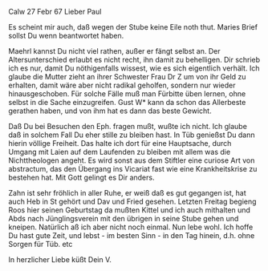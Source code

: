  Calw 27 Febr 67
Lieber Paul

Es scheint mir auch, daß wegen der Stube keine Eile noth thut. Maries Brief sollst Du wenn beantwortet haben.

Maehrl kannst Du nicht viel rathen, außer er fängt selbst an. Der Altersunterschied erlaubt es nicht recht, ihn damit zu behelligen. Dir schrieb ich es nur, damit Du nöthigenfalls wissest, wie es sich eigentlich verhält. Ich glaube die Mutter zieht an ihrer Schwester Frau Dr Z um von ihr Geld zu erhalten, damit wäre aber nicht radikal geholfen, sondern nur wieder hinausgeschoben. Für solche Fälle muß man Fürbitte üben lernen, ohne selbst in die Sache einzugreifen. Gust W<eiss>* kann da schon das Allerbeste gerathen haben, und von ihm hat es dann das beste Gewicht.

Daß Du bei Besuchen den Eph. fragen mußt, wußte ich nicht. Ich glaube daß in solchem Fall Du eher stille zu bleiben hast. In Tüb genießst Du dann hierin völlige Freiheit. Das halte ich dort für eine Hauptsache, durch Umgang mit Laien auf dem Laufenden zu bleiben mit allem was die Nichttheologen angeht. Es wird sonst aus dem Stiftler eine curiose Art von abstractum, das den Übergang ins Vicariat fast wie eine Krankheitskrise zu bestehen hat. Mit Gott gelingt es Dir anders.

Zahn ist sehr fröhlich in aller Ruhe, er weiß daß es gut gegangen ist, hat auch Heb in St gehört und Dav und Fried gesehen. Letzten Freitag begieng Roos hier seinen Geburtstag da mußten Kittel und ich auch mithalten und Abds nach Jünglingsverein mit den übrigen in seine Stube gehen und kneipen. Natürlich aß ich aber nicht noch einmal. Nun lebe wohl. Ich hoffe Du hast gute Zeit, und lebst - im besten Sinn - in den Tag hinein, d.h. ohne Sorgen für Tüb. etc

 In herzlicher Liebe küßt
 Dein V.
